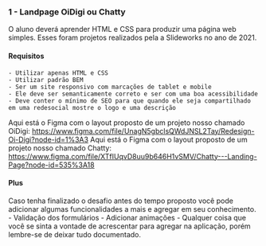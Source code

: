 ### 1 - Landpage OiDigi ou Chatty
O aluno deverá aprender HTML e CSS para produzir uma página web simples. Esses foram projetos realizados pela a Slideworks no ano de 2021.

#### Requisitos
    - Utilizar apenas HTML e CSS
    - Utilizar padrão BEM
    - Ser um site responsivo com marcações de tablet e mobile
    - Ele deve ser semanticamente correto e ser com uma boa acessibilidade
    - Deve conter o mínimo de SEO para que quando ele seja compartilhado em uma redesocial mostre o logo e uma descrição

Aqui está o Figma com o layout proposto de um projeto nosso chamado OiDigi: https://www.figma.com/file/UnagN5gbclsQWdJNSL2Tay/Redesign-Oi-Digi?node-id=1%3A3
Aqui está o Figma com o layout proposto de um projeto nosso chamado Chatty: https://www.figma.com/file/XTfIUqvD8uu9b646H1vSMV/Chatty---Landing-Page?node-id=535%3A18

#### Plus
Caso tenha finalizado o desafio antes do tempo proposto você pode adicionar algumas funcionalidades a mais e agregar em seu conhecimento.
    - Validação dos formulários
    - Adicionar animações
    - Qualquer coisa que você se sinta a vontade de acrescentar para agregar na aplicação, porém lembre-se de deixar tudo documentado.

